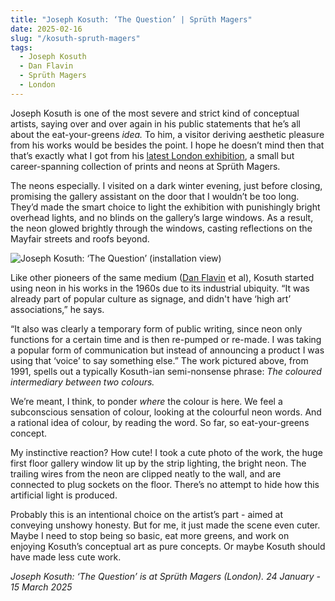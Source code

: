 ```yaml
---
title: "Joseph Kosuth: ‘The Question’ | Sprüth Magers"
date: 2025-02-16
slug: "/kosuth-spruth-magers"
tags:
  - Joseph Kosuth
  - Dan Flavin
  - Sprüth Magers
  - London
---
```


Joseph Kosuth is one of the most severe and strict kind of conceptual artists, saying over and over again in his public statements that he’s all about the eat-your-greens _idea._ To him, a visitor deriving aesthetic pleasure from his works would be besides the point. I hope he doesn’t mind then that that’s exactly what I got from his [latest London exhibition](https://spruethmagers.com/exhibitions/joseph-kosuth-the-question-london/), a small but career-spanning collection of prints and neons at Sprüth Magers.

The neons especially. I visited on a dark winter evening, just before closing, promising the gallery assistant on the door that I wouldn’t be too long. They’d made the smart choice to light the exhibition with punishingly bright overhead lights, and no blinds on the gallery’s large windows. As a result, the neon glowed brightly through the windows, casting reflections on the Mayfair streets and roofs beyond.

![Joseph Kosuth: ‘The Question’ (installation view)](/kosuth-spruth-magers-1.jpg)

Like other pioneers of the same medium ([Dan Flavin](https://artangled.com/tags/dan-flavin/) et al), Kosuth started using neon in his works in the 1960s due to its industrial ubiquity. “It was already part of popular culture as signage, and didn't have ‘high art’ associations,” he says.

“It also was clearly a temporary form of public writing, since neon only functions for a certain time and is then re-pumped or re-made. I was taking a popular form of communication but instead of announcing a product I was using that ‘voice’ to say something else.” The work pictured above, from 1991, spells out a typically Kosuth-ian semi-nonsense phrase: _The coloured intermediary between two colours._

We’re meant, I think, to ponder _where_ the colour is here. We feel a subconscious sensation of colour, looking at the colourful neon words. And a rational idea of colour, by reading the word. So far, so eat-your-greens concept.

My instinctive reaction? How cute! I took a cute photo of the work, the huge first floor gallery window lit up by the strip lighting, the bright neon. The trailing wires from the neon are clipped neatly to the wall, and are connected to plug sockets on the floor. There’s no attempt to hide how this artificial light is produced.

Probably this is an intentional choice on the artist’s part - aimed at conveying unshowy honesty. But for me, it just made the scene even cuter. Maybe I need to stop being so basic, eat more greens, and work on enjoying Kosuth’s conceptual art as pure concepts. Or maybe Kosuth should have made less cute work.

_Joseph Kosuth: ‘The Question’ is at Sprüth Magers (London). 24 January - 15 March 2025_
